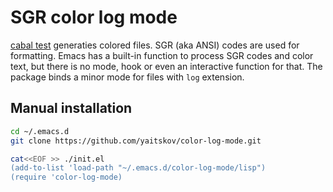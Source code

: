 # SGR color log mode

[cabal test](https://cabal.readthedocs.io/en/stable/) generaties colored files.
SGR (aka ANSI) codes are used for formatting.
Emacs has a built-in function to process SGR codes and color text, but there is no
mode, hook or even an interactive function for that.
The package binds a minor mode for files with `log` extension.

## Manual installation

```bash
cd ~/.emacs.d
git clone https://github.com/yaitskov/color-log-mode.git

cat<<EOF >> ./init.el
(add-to-list 'load-path "~/.emacs.d/color-log-mode/lisp")
(require 'color-log-mode)
```
